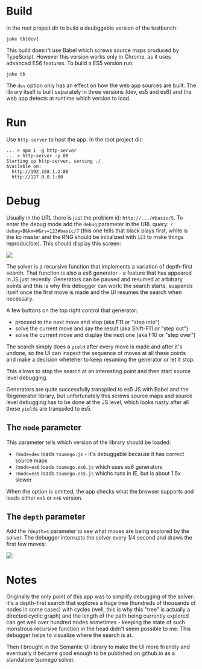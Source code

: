 # Build

In the root project dir to build a deubggable version of the testbench:

```
jake tb[dev]
```

This build doesn't use Babel which screws source maps produced by TypeScript. However this version works only in Chrome, as it uses advanced ES6 features. To build a ES5 version run:

```
jake tb
```

The `dev` option only has an effect on how the web app sources are built. The library itself is built separately in three versions (dev, es5 and es6) and the web app detects at runtime which version to load.

# Run

Use `http-server` to host the app. In the root project dir:

```
... > npm i -g http-server
... > http-server -p 80
Starting up http-server, serving ./
Available on:
  http://192.168.1.2:80
  http://127.0.0.1:80
```

# Debug

Usually in the URL there is just the problem id: `http://.../#basic/5`. To enter the debug mode add the `debug` parameter in the URL query: `?debug=B&km=W&rs=123#basic/7` (this one tells that black plays first, white is the ko master and the RNG should be initialized with `123` to make things reproducible). This should display this screen:

![](https://rawgit.com/d180cf/tsumego.js/master/docs/pics/debugger.png#1)

The solver is a recursive function that implements a variation of depth-first search. That function is also a es6 generator - a feature that has appeared in JS just recently. Generators can be paused and resumed at arbitrary points and this is why this debugger can work: the search starts, suspends itself once the first move is made and the UI resumes the search when necessary.

A few buttons on the top right control that generator:

- proceed to the next move and stop (aka F11 or "step into")
- solve the current move and say the result (aka Shift-F11 or "step out")
- solve the current move and display the next one (aka F10 or "step over")

The search simply does a `yield` after every move is made and after it's undone, so the UI can inspect the sequence of moves at all these points and make a decision wheteher to keep resuming the generator or let it stop.

This allows to stop the search at an interesting point and then start source level debugging.

Generators are quite successfully transpiled to es5 JS with Babel and the Regenerator library, but unfortunately this screws source maps and source level debugging has to be done at the JS level, which looks nasty after all these `yield`s are transpiled to es5.

## The `mode` parameter

This parameter tells which version of the library should be loaded:

- `?mode=dev` loads `tsumego.js` - it's debuggable because it has correct source maps
- `?mode=es6` loads `tsumego.es6.js` which uses es6 generators
- `?mode=es5` loads `tsumego.es5.js` whichs runs in IE, but is about 1.5x slower

When the option is omitted, the app checks what the browser supports and loads either `es5` or `es6` version. 

## The `depth` parameter

Add the `?depth=4` parameter to see what moves are being explored by the solver. The debugger interrupts the solver every 1/4 second and draws the first few moves:

![](https://rawgit.com/d180cf/tsumego.js/master/docs/pics/debugger2.png#1)

# Notes

Originally the only point of this app was to simplify debugging of the solver: it's a depth-first search that explores a huge tree (hundreds of thousands of nodes in some cases) with cycles (well, this is why this "tree" is actually a directed cyclic graph) and the length of the path being currently explored can get well over hundred nodes sometimes - keeping the state of such monstrous recursive function in the head didn't seem possible to me. This debugger helps to visualize where the search is at.

Then I brought in the Semantic UI library to make the UI more friendly and eventually it became good enough to be published on github.io as a standalone tsumego solver.
